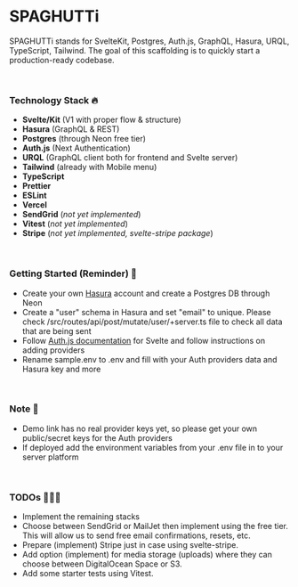 # SPAGHUTTi

SPAGHUTTi stands for SvelteKit, Postgres, Auth.js, GraphQL, Hasura, URQL, TypeScript, Tailwind. The goal of this scaffolding is to quickly start a production-ready codebase.

<br>

### Technology Stack 🔥

* **Svelte/Kit** (V1 with proper flow & structure)
* **Hasura** (GraphQL & REST)
* **Postgres** (through Neon free tier)
* **Auth.js** (Next Authentication)
* **URQL** (GraphQL client both for frontend and Svelte server)
* **Tailwind** (already with Mobile menu)
* **TypeScript**
* **Prettier**
* **ESLint**
* **Vercel**
* **SendGrid** (_not yet implemented_)
* **Vitest** (_not yet implemented_)
* **Stripe** (_not yet implemented, svelte-stripe package_)

<br>

### Getting Started (Reminder) 👀
* Create your own [Hasura](https://hasura.io/docs/latest/index/) account and create a Postgres DB through Neon
* Create a "user" schema in Hasura and set "email" to unique. Please check /src/routes/api/post/mutate/user/+server.ts file to check all data that are being sent
* Follow [Auth.js documentation](https://authjs.dev/reference/sveltekit) for Svelte and follow instructions on adding providers
* Rename sample.env to .env and fill with your Auth providers data and Hasura key and more

<br>

### Note 🧬
* Demo link has no real provider keys yet, so please get your own public/secret keys for the Auth providers
* If deployed add the environment variables from your .env file in to your server platform

<br>

### TODOs 🕵🏼‍♀️
* Implement the remaining stacks
* Choose between SendGrid or MailJet then implement using the free tier. This will allow us to send free email confirmations, resets, etc.
* Prepare (implement) Stripe just in case using svelte-stripe.
* Add option (implement) for media storage (uploads) where they can choose between DigitalOcean Space or S3.
* Add some starter tests using Vitest.
